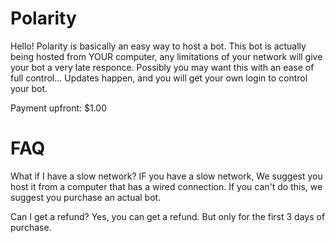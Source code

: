 # Polarity

Hello! Polarity is basically an easy way to host a bot. This bot is actually being hosted from YOUR computer, any limitations of your network will give your bot a very late responce. Possibly you may want this with an ease of full control... Updates happen, and you will get your own login to control your bot.


Payment upfront: $1.00


# FAQ

What if I have a slow network?
IF you have a slow network, We suggest you host it from a computer that has a wired connection. If you can't do this, we suggest you purchase an actual bot.

Can I get a refund?
Yes, you can get a refund. But only for the first 3 days of purchase.
